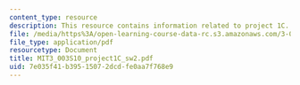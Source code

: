 ```yaml
---
content_type: resource
description: This resource contains information related to project 1C.
file: /media/https%3A/open-learning-course-data-rc.s3.amazonaws.com/3-003-principles-of-engineering-practice-spring-2010/7e035f41b39515072dcdfe0aa7f768e9_MIT3_003S10_project1C_sw2.pdf
file_type: application/pdf
resourcetype: Document
title: MIT3_003S10_project1C_sw2.pdf
uid: 7e035f41-b395-1507-2dcd-fe0aa7f768e9
---
```

